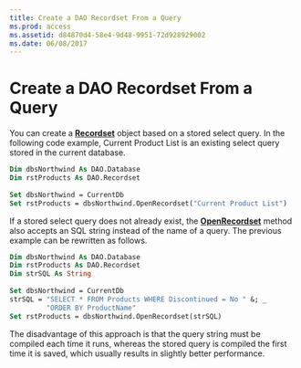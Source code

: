 ```yaml
---
title: Create a DAO Recordset From a Query
ms.prod: access
ms.assetid: d84870d4-58e4-9d48-9951-72d928929002
ms.date: 06/08/2017
---
```



# Create a DAO Recordset From a Query

You can create a  **[Recordset](../../../api/overview/Access.md)** object based on a stored select query. In the following code example, Current Product List is an existing select query stored in the current database.


```vb
Dim dbsNorthwind As DAO.Database 
Dim rstProducts As DAO.Recordset 
 
Set dbsNorthwind = CurrentDb 
Set rstProducts = dbsNorthwind.OpenRecordset("Current Product List") 

```


If a stored select query does not already exist, the  **[OpenRecordset](../../../api/overview/Access.md)** method also accepts an SQL string instead of the name of a query. The previous example can be rewritten as follows.




```vb
Dim dbsNorthwind As DAO.Database 
Dim rstProducts As DAO.Recordset 
Dim strSQL As String 
 
Set dbsNorthwind = CurrentDb 
strSQL = "SELECT * FROM Products WHERE Discontinued = No " &; _ 
         "ORDER BY ProductName" 
Set rstProducts = dbsNorthwind.OpenRecordset(strSQL) 

```

The disadvantage of this approach is that the query string must be compiled each time it runs, whereas the stored query is compiled the first time it is saved, which usually results in slightly better performance.


